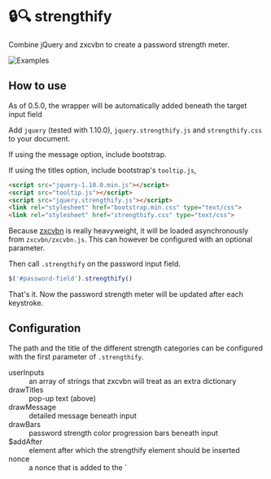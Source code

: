 🔒🔍 strengthify
================

Combine jQuery and zxcvbn to create a password strength meter.

![Examples](examples.png)

How to use
----------

As of 0.5.0, the wrapper will be automatically added beneath the target input field

Add `jquery` (tested with 1.10.0), `jquery.strengthify.js` and
`strengthify.css` to your document.

If using the message option, include bootstrap.

If using the titles option, include bootstrap's `tooltip.js`,

```HTML
<script src="jquery-1.10.0.min.js"></script>
<script src="tooltip.js"></script>
<script src="jquery.strengthify.js"></script>
<link rel="stylesheet" href="bootstrap.min.css" type="text/css">
<link rel="stylesheet" href="strengthify.css" type="text/css">
```

Because [zxcvbn](https://github.com/dropbox/zxcvbn) is really
heavyweight, it will be loaded asynchronously from `zxcvbn/zxcvbn.js`.
This can however be configured with an optional parameter.

Then call `.strengthify` on the password input field.

```JavaScript
$('#password-field').strengthify()
```

That's it. Now the password strength meter will be updated after
each keystroke.

Configuration
-------------

The path and the title of the different strength categories can
be configured with the first parameter of `.strengthify`.


<dl>
<dt>userInputs</dt><dd> an array of strings that zxcvbn will treat as an extra dictionary</dd>
<dt>drawTitles</dt><dd> pop-up text (above)</dd>
<dt>drawMessage</dt><dd> detailed message beneath input</dd>
<dt>drawBars</dt><dd> password strength color progression bars beneath input</dd>
<dt>$addAfter</dt><dd> element after which the strengthify element should be inserted</dd>
<dt>nonce</dt><dd> a nonce that is added to the `<script>` tag to load the zxcvbn.js file asynchronously</dd>
</dl>

Default:

```JSON
{
  "zxcvbn": "zxcvbn/zxcvbn.js",
  "userInputs": [],
  "titles": [
    "Weakest",
    "Weak",
    "So-so",
    "Good",
    "Perfect"
  ],
  "drawTitles": false,
  "drawMessage": false,
  "drawBars": true,
  "$addAfter": null
}
```
Overwrite example:

```JavaScript
$('#password-field').strengthify({zxcvbn: 'my/path/to/zxcvbn.js'})
```

Use 'onResult' callback option like:

```JavaScript
$('#password-field').strengthify({
    zxcvbn: 'my/path/to/zxcvbn.js',
    onResult: function(result) {
        var submitBtn = $('input[type=submit]');
      
        if (result.score < 3) {
          submitBtn.prop('disabled', 'disabled');
        } else {
          submitBtn.prop('disabled', false);
        }
    }
})
```

Versions
--------

<dl>
  <dt>0.5.8</dt>
  <dd>
    <ul>
      <li>wait for load of script before binding (#28)</li>
    </ul>
  </dd>
  <dt>0.5.7</dt>
  <dd>
    <ul>
      <li>add option for user input (#27)</li>
    </ul>
  </dd>
  <dt>0.5.6</dt>
  <dd>
    <ul>
      <li>set the nonce properly in all browsers (#24)</li>
    </ul>
  </dd>
  <dt>0.5.5</dt>
  <dd>
    <ul>
      <li>allow to specify a nonce for the loaded script (#23)</li>
    </ul>
  </dd>
  <dt>0.5.4</dt>
  <dd>
    <ul>
      <li>do not use `eval()` anymore (#19)</li>
    </ul>
  </dd>
  <dt>0.5.3</dt>
  <dd>
    <ul>
      <li>make possible to specify the element to add the strength bar after (#20)</li>
      <li>provide minified version (#16)</li>
    </ul>
  </dd>
  <dt>0.5.2</dt>
  <dd>
    <ul>
      <li>use eval directly (#14)</li>
      <li>added missing break (#13)</li>
    </ul>
  </dd>
  <dt>0.5.1</dt>
  <dd>add tilesOptions (#10) - you can choose now between tooltip and element or both - thanks to @feirer</dd>
  <dt>0.5.0</dt>
  <dd> fairly substantial changes:
    <ul>
        <li>added feedback message</li>
        <li> $.each(...) functionality</li>
        <li> restructuring wrapping</li>
        <li> feature flags</li>
    </ul>
     "strengthify-wrapper" added automatically beneath target input
  </dd>
  <dt>0.4.1</dt>
  <dd>hotfix for missing ;</dd>
  <dt>0.4</dt>
  <dd>syntax and performance cleanups</dd>
  <dt>0.3</dt>
  <dd>some fixes:
    <ul>
      <li>migrate from "display" to "opacity"</li>
      <li>fix pasting to input field</li>
      <li>add tipsy with strength</li>
    </ul>
  </dd>
  <dt>0.2</dt>
  <dd>solve mimetype issues</dd>
  <dt>0.1</dt>
  <dd>Initial version</dd>
</dl>
